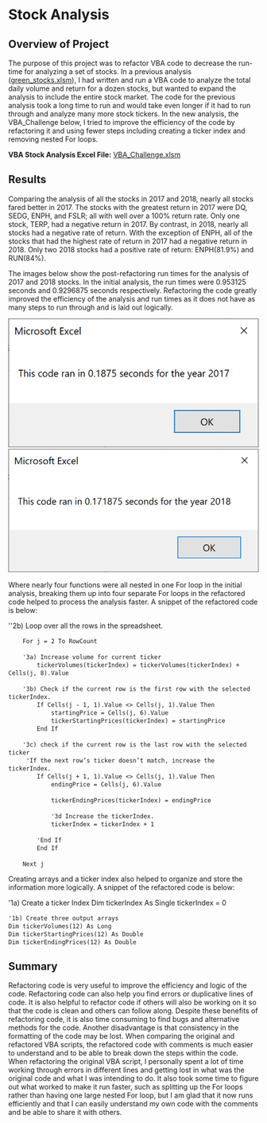 # Stock Analysis

## Overview of Project
The purpose of this project was to refactor VBA code to decrease the run-time for analyzing a set of stocks. In a previous analysis ([green_stocks.xlsm](https://github.com/borkard/stock-analysis/blob/main/green_stocks.xlsm)), I had written and run a VBA code to analyze the total daily volume and return for a dozen stocks, but wanted to expand the analysis to include the entire stock market. The code for the previous analysis took a long time to run and would take even longer if it had to run through and analyze many more stock tickers. In the new analysis, the VBA_Challenge below, I tried to improve the efficiency of the code by refactoring it and using fewer steps including creating a ticker index and removing nested For loops.

**VBA Stock Analysis Excel File:** [VBA_Challenge.xlsm](https://github.com/borkard/stock-analysis/blob/main/VBA_Challenge.xlsm)

## Results
Comparing the analysis of all the stocks in 2017 and 2018, nearly all stocks fared better in 2017. The stocks with the greatest return in 2017 were DQ, SEDG, ENPH, and FSLR; all with well over a 100% return rate. Only one stock, TERP, had a negative return in 2017. By contrast, in 2018, nearly all stocks had a negative rate of return. With the exception of ENPH, all of the stocks that had the highest rate of return in 2017 had a negative return in 2018. Only two 2018 stocks had a positive rate of return: ENPH(81.9%) and RUN(84%).


The images below show the post-refactoring run times for the analysis of 2017 and 2018 stocks. In the initial analysis, the run times were 0.953125 seconds and 0.9296875 seconds respectively. Refactoring the code greatly improved the efficiency of the analysis and run times as it does not have as many steps to run through and is laid out logically. 

![VBA_Challenge_2017](https://github.com/borkard/stock-analysis/blob/main/VBA_Challenge_2017.PNG)
![VBA_Challenge_2018](https://github.com/borkard/stock-analysis/blob/main/VBA_Challenge_2018.PNG)

Where nearly four functions were all nested in one For loop in the initial analysis, breaking them up into four separate For loops in the refactored code helped to process the analysis faster. A snippet of the refactored code is below:

''2b) Loop over all the rows in the spreadsheet.

        For j = 2 To RowCount
    
        '3a) Increase volume for current ticker
            tickerVolumes(tickerIndex) = tickerVolumes(tickerIndex) + Cells(j, 8).Value
    
        '3b) Check if the current row is the first row with the selected tickerIndex.
            If Cells(j - 1, 1).Value <> Cells(j, 1).Value Then
                startingPrice = Cells(j, 6).Value
                tickerStartingPrices(tickerIndex) = startingPrice
            End If
        
        '3c) check if the current row is the last row with the selected ticker
         'If the next row’s ticker doesn’t match, increase the tickerIndex.
            If Cells(j + 1, 1).Value <> Cells(j, 1).Value Then
                endingPrice = Cells(j, 6).Value
                
                tickerEndingPrices(tickerIndex) = endingPrice
                
                '3d Increase the tickerIndex.
                tickerIndex = tickerIndex + 1
                
            'End If
            End If
            
        Next j

Creating arrays and a ticker index also helped to organize and store the information more logically. A snippet of the refactored code is below:

   '1a) Create a ticker Index
    Dim tickerIndex As Single
    tickerIndex = 0

    '1b) Create three output arrays
    Dim tickerVolumes(12) As Long
    Dim tickerStartingPrices(12) As Double
    Dim tickerEndingPrices(12) As Double   


## Summary
Refactoring code is very useful to improve the efficiency and logic of the code. Refactoring code can also help you find errors or duplicative lines of code. It is also helpful to refactor code if others will also be working on it so that the code is clean and others can follow along. Despite these benefits of refactoring code, it is also time consuming to find bugs and alternative methods for the code. Another disadvantage is that consistency in the formatting of the code may be lost. When comparing the original and refactored VBA scripts, the refactored code with comments is much easier to understand and to be able to break down the steps within the code. When refactoring the original VBA script, I personally spent a lot of time working through errors in different lines and getting lost in what was the original code and what I was intending to do. It also took some time to figure out what worked to make it run faster, such as splitting up the For loops rather than having one large nested For loop, but I am glad that it now runs efficiently and that I can easily understand my own code with the comments and be able to share it with others.

